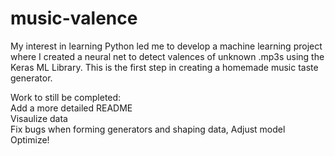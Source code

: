 # music-valence

My interest in learning Python led me to develop a machine learning project where I created a neural net to detect valences of unknown .mp3s using the Keras ML Library. This is the first step in creating a homemade music taste generator.

Work to still be completed: <br/>
Add a more detailed README <br/>
Visaulize data <br/>
Fix bugs when forming generators and shaping data, Adjust model <br/>
Optimize!

